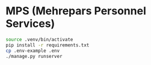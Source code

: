# MPS (Mehrepars Personnel Services)

```bash
source .venv/bin/activate
pip install -r requirements.txt
cp .env-example .env
./manage.py runserver
```
